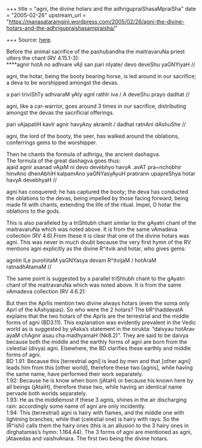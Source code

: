 +++
title = "agni, the divine hotars and the adhrigupraiShasaMpraiSha"
date = "2005-02-26"
upstream_url = "https://manasataramgini.wordpress.com/2005/02/26/agni-the-divine-hotars-and-the-adhrigupraishasampraisha/"

+++
Source: [here](https://manasataramgini.wordpress.com/2005/02/26/agni-the-divine-hotars-and-the-adhrigupraishasampraisha/).

Before the animal sacrifice of the pashubandha the maitravaruNa priest utters the chant (RV 4.15.1-3):  
****agnir hotA no adhvare vAjI san pari nIyate/ devo deveShu yaGNYiyaH
//  
  
agni, the hotar, being the booty bearing horse, is led around in our sacrifice; a deva to be worshipped amongst the devas.

a pari triviShTy adhvaraM yAty agnI rathIr iva / A deveShu prayo dadhat //  
  
agni, like a car-warrior, goes around 3 times in our sacrifice, distributing amongst the devas the sacrificial offerings.

pari vAjapatiH kavIr agnir havyAny akramIt / dadhat ratnAni dAshuShe //[](http://flaez.ch/rv/rv?wort=daashu/Se)

agni, the lord of the booty, the seer, has walked around the oblations, conferrings gems to the worshipper.

Then he chants the formula of adhrigu, the ancient dashagva.  
The formula of the great dashagva goes thus:  
ajaid agnir asanad vAjaM ni devo devebhyo havyA .avAT pra\~nchobhir hinvAno dhenAbhiH kalpamAno yaGNYasyAyuH pratirann upapreShya hotar havyA devebhyaH //

agni has conquered; he has captured the booty; the deva has conducted the oblations to the devas, being impelled by those facing forward, being made fit with chants, extending the life of the ritual. Impel, O hotar the oblations to the gods.

This is also paralleled by a triShtubh chant similar to the gAyatri chant of the maitravaruNa which was noted above. It is from the same vAmadeva collection (RV 4.6).From these it is clear that one of the divine hotars was agni. This was never in much doubt because the very first hymn of the RV mentions agni explicitly as the divine R^itvik and hotar, who gives gems:

agnIm ILe purohitaM yaGNYasya devam R^itvijaM / hotAraM ratnadhAtamaM //

The same point is suggested by a parallel triShtubh chant to the gAyatri chant of the maitravaruNa which was noted above. It is from the same vAmadeva collection (RV 4.6.2):

But then the AprIis mention two divine always hotars (even the soma only AprI of the kAshyapas). So who were the 2 hotars? The bR^ihaddevatA explains that the two hotars of the AprIs are the terrestrial and the middle forms of agni (BD3.11). This explanation was evidently prevalent in the Vedic world as is suggested by yAska’s statement in the nirukta: “daivyau hotArav ayaM chAgnir asau cha madhyamaH (Nk8.2)”. They are said to be daivya because both the middle and the earthly forms of agni are born from the celestial (divya) agni. Elsewhere, the BD clarifies these earthly and middle forms of agni.  
BD 1.91: Because this \[terrestrial agni\] is lead by men and that \[other agni\] leads him from this \[other world\], therefore these two \[agnis\], while having the same name, have performed their work separately.  
1.92: Because he is know when born (jAtaH) or because his known here by all beings (jAtaiH), therefore these two, while having an identical name pervade both worlds separately.  
1.93: He as the middlemost if these 3 agnis, shines in the air discharging rain: accordingly some name of agni are only incidently.  
1.94: This (terrestrial) agni is hairy with flames, and the middle one with lightning branches, while that (celestial one) is hairy with rays: So the (R^ishi) calls them the hairy ones (this is an allusion to the 3 hairy ones in dirghatamas’s hymn: 1.164.44). The 3 forms of agni are mentioned as agni, jAtavedas and vaishvAnara. The first two being the divine hotars.  

